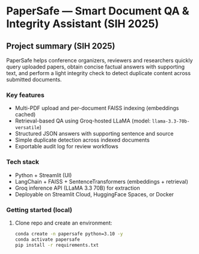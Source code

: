 # PaperSafe — Smart Document QA & Integrity Assistant (SIH 2025)

## Project summary (SIH 2025)
PaperSafe helps conference organizers, reviewers and researchers quickly query uploaded papers, obtain concise factual answers with supporting text, and perform a light integrity check to detect duplicate content across submitted documents.

### Key features
- Multi-PDF upload and per-document FAISS indexing (embeddings cached)
- Retrieval-based QA using Groq-hosted LLaMA (model: `llama-3.3-70b-versatile`)
- Structured JSON answers with supporting sentence and source
- Simple duplicate detection across indexed documents
- Exportable audit log for review workflows

### Tech stack
- Python + Streamlit (UI)
- LangChain + FAISS + SentenceTransformers (embeddings + retrieval)
- Groq inference API (LLaMA 3.3 70B) for extraction
- Deployable on Streamlit Cloud, HuggingFace Spaces, or Docker

### Getting started (local)
1. Clone repo and create an environment:
   ```bash
   conda create -n papersafe python=3.10 -y
   conda activate papersafe
   pip install -r requirements.txt